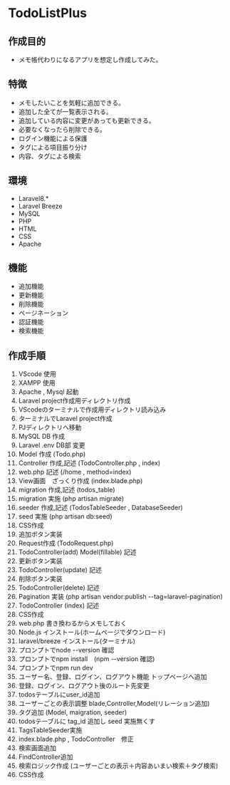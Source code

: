 # TodoListPlus  
  
## 作成目的  
- メモ帳代わりになるアプリを想定し作成してみた。  
  
## 特徴  
- メモしたいことを気軽に追加できる。  
- 追加した全てが一覧表示される。  
- 追加している内容に変更があっても更新できる。  
- 必要なくなったら削除できる。 
- ログイン機能による保護
- タグによる項目振り分け
- 内容、タグによる検索
  
## 環境  
- Laravel8.*  
- Laravel Breeze  
- MySQL  
- PHP  
- HTML  
- CSS  
- Apache  
  
## 機能  
- 追加機能  
- 更新機能  
- 削除機能  
- ページネーション  
- 認証機能
- 検索機能
  
## 作成手順  
01. VScode 使用　　
02. XAMPP 使用  
03. Apache , Mysql 起動  
04. Laravel project作成用ディレクトリ作成
05. VScodeのターミナルで作成用ディレクトリ読み込み  
06. ターミナルでLaravel project作成  
07. PJディレクトリへ移動
07. MySQL DB 作成  
08. Laravel .env DB部 変更  
09. Model 作成 (Todo.php)  
10. Controller 作成,記述 (TodoController.php , index)  
11. web.php 記述 (/home , method=index)  
12. View画面　ざっくり作成 (index.blade.php) 
13. migration 作成,記述 (todos_table)  
14. migration 実施 (php artisan migrate)  
15. seeder 作成,記述 (TodosTableSeeder , DatabaseSeeder)  
16. seed 実施 (php artisan db:seed)  
17. CSS作成  
18. 追加ボタン実装  
19. Request作成 (TodoRequest.php)
20. TodoController(add) Model(fillable) 記述  
21. 更新ボタン実装
22. TodoController(update) 記述  
23. 削除ボタン実装  
24. TodoController(delete) 記述  
25. Pagination 実装  (php artisan vendor:publish --tag=laravel-pagination)
26. TodoController (index) 記述  
27. CSS作成  
28. web.php 書き換わるからメモしておく  
29. Node.js インストール(ホームページでダウンロード)  
30. laravel/breeze インストール(ターミナル)  
31. プロンプトでnode --version 確認
32. プロンプトでnpm install　(npm --version 確認)  
33. プロンプトでnpm run dev  
34. ユーザー名、登録、ログイン、ログアウト機能 トップページへ追加  
35. 登録、ログイン、ログアウト後のルート先変更  
36. todosテーブルにuser_id追加
37. ユーザーごとの表示調整  blade,Controller,Model(リレーション追加)  
38. タグ追加 (Model, maigration, seeder)  
39. todosテーブルに tag_id 追加し seed 実施無くす  
40. TagsTableSeeder実施
41. index.blade.php , TodoController　修正  
42. 検索画面追加  
43. FindController追加  
44. 検索ロジック作成 (ユーザーごとの表示＋内容あいまい検索＋タグ検索)  
45. CSS作成  


